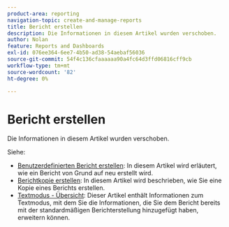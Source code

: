 ```yaml
---
product-area: reporting
navigation-topic: create-and-manage-reports
title: Bericht erstellen
description: Die Informationen in diesem Artikel wurden verschoben.
author: Nolan
feature: Reports and Dashboards
exl-id: 076ee364-6ee7-4b50-ad38-54aebaf56036
source-git-commit: 54f4c136cfaaaaaa90a4fc64d3ffd06816cff9cb
workflow-type: tm+mt
source-wordcount: '82'
ht-degree: 0%

---
```


# Bericht erstellen

Die Informationen in diesem Artikel wurden verschoben.

Siehe:

* [Benutzerdefinierten Bericht erstellen](../../../reports-and-dashboards/reports/creating-and-managing-reports/create-custom-report.md): In diesem Artikel wird erläutert, wie ein Bericht von Grund auf neu erstellt wird.
* [Berichtkopie erstellen](../../../reports-and-dashboards/reports/creating-and-managing-reports/create-copy-report.md): In diesem Artikel wird beschrieben, wie Sie eine Kopie eines Berichts erstellen.
* [Textmodus - Übersicht](../../../reports-and-dashboards/reports/text-mode/understand-text-mode.md): Dieser Artikel enthält Informationen zum Textmodus, mit dem Sie die Informationen, die Sie dem Bericht bereits mit der standardmäßigen Berichterstellung hinzugefügt haben, erweitern können.
